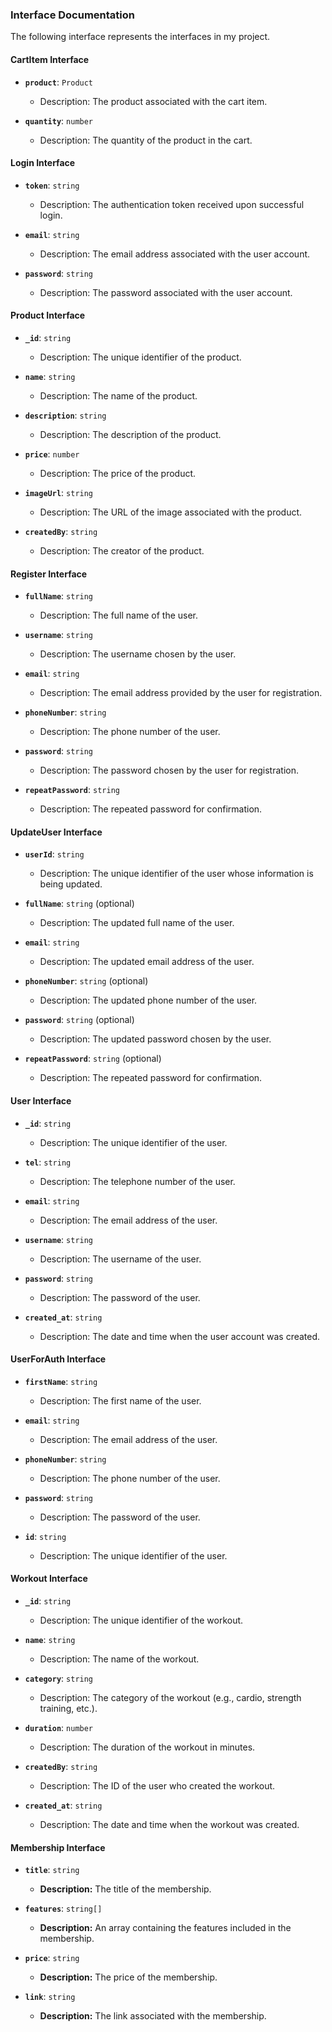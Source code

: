 ### Interface Documentation

The following interface represents the interfaces in my project.

#### CartItem Interface

- **`product`**: `Product`
  - Description: The product associated with the cart item.
  
- **`quantity`**: `number`
  - Description: The quantity of the product in the cart.

#### Login Interface

- **`token`**: `string`
  - Description: The authentication token received upon successful login.
  
- **`email`**: `string`
  - Description: The email address associated with the user account.
  
- **`password`**: `string`
  - Description: The password associated with the user account.

#### Product Interface

- **`_id`**: `string`
  - Description: The unique identifier of the product.
  
- **`name`**: `string`
  - Description: The name of the product.
  
- **`description`**: `string`
  - Description: The description of the product.
  
- **`price`**: `number`
  - Description: The price of the product.
  
- **`imageUrl`**: `string`
  - Description: The URL of the image associated with the product.
  
- **`createdBy`**: `string`
  - Description: The creator of the product.

#### Register Interface

- **`fullName`**: `string`
  - Description: The full name of the user.
  
- **`username`**: `string`
  - Description: The username chosen by the user.
  
- **`email`**: `string`
  - Description: The email address provided by the user for registration.
  
- **`phoneNumber`**: `string`
  - Description: The phone number of the user.
  
- **`password`**: `string`
  - Description: The password chosen by the user for registration.
  
- **`repeatPassword`**: `string`
  - Description: The repeated password for confirmation.

#### UpdateUser Interface

- **`userId`**: `string`
  - Description: The unique identifier of the user whose information is being updated.
  
- **`fullName`**: `string` (optional)
  - Description: The updated full name of the user.
  
- **`email`**: `string`
  - Description: The updated email address of the user.
  
- **`phoneNumber`**: `string` (optional)
  - Description: The updated phone number of the user.
  
- **`password`**: `string` (optional)
  - Description: The updated password chosen by the user.
  
- **`repeatPassword`**: `string` (optional)
  - Description: The repeated password for confirmation.

#### User Interface

- **`_id`**: `string`
  - Description: The unique identifier of the user.
  
- **`tel`**: `string`
  - Description: The telephone number of the user.
  
- **`email`**: `string`
  - Description: The email address of the user.
  
- **`username`**: `string`
  - Description: The username of the user.
  
- **`password`**: `string`
  - Description: The password of the user.
  
- **`created_at`**: `string`
  - Description: The date and time when the user account was created.

#### UserForAuth Interface

- **`firstName`**: `string`
  - Description: The first name of the user.
  
- **`email`**: `string`
  - Description: The email address of the user.
  
- **`phoneNumber`**: `string`
  - Description: The phone number of the user.
  
- **`password`**: `string`
  - Description: The password of the user.
  
- **`id`**: `string`
  - Description: The unique identifier of the user.

#### Workout Interface

- **`_id`**: `string`
  - Description: The unique identifier of the workout.
  
- **`name`**: `string`
  - Description: The name of the workout.
  
- **`category`**: `string`
  - Description: The category of the workout (e.g., cardio, strength training, etc.).
  
- **`duration`**: `number`
  - Description: The duration of the workout in minutes.
  
- **`createdBy`**: `string`
  - Description: The ID of the user who created the workout.
  
- **`created_at`**: `string`
  - Description: The date and time when the workout was created.
 
#### Membership Interface

- **`title`**: `string`
  - **Description:** The title of the membership.

- **`features`**: `string[]`
  - **Description:** An array containing the features included in the membership.

- **`price`**: `string`
  - **Description:** The price of the membership.

- **`link`**: `string`
  - **Description:** The link associated with the membership.


